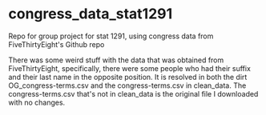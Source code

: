 # congress_data_stat1291
Repo for group project for stat 1291, using congress data from FiveThirtyEight's Github repo

There was some weird stuff with the data that was obtained from FiveThirtyEight, specifically, there were some people who had their suffix and their last name in the opposite position. It is resolved in both the dirt OG_congress-terms.csv and the congress-terms.csv in clean_data. The congress-terms.csv that's not in clean_data is the original file I downloaded with no changes.
